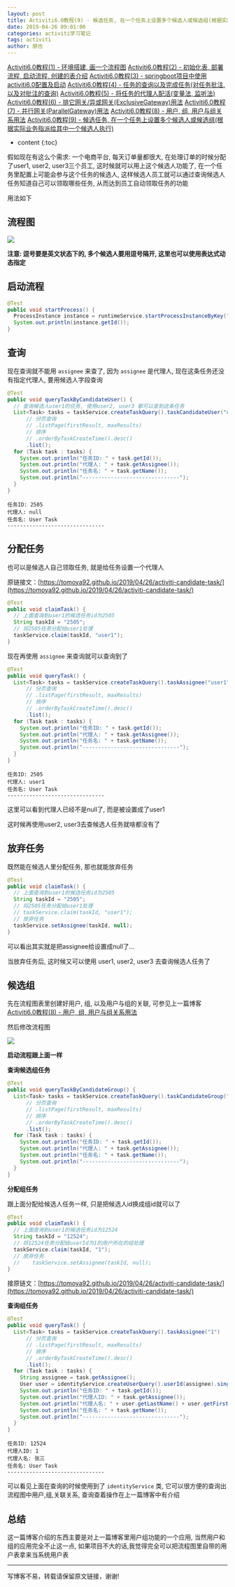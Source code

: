 ```yaml
---
layout: post
title: Activiti6.0教程(9) - 候选任务, 在一个任务上设置多个候选人或候选组(根据实际业务指派给其中一个候选人执行)
date: 2019-04-26 09:01:00
categories: activiti学习笔记
tags: activiti
author: 朋也
---
```


[Activiti6.0教程(1) - 环境搭建, 画一个流程图](https://tomoya92.github.io/2019/04/24/activiti-env/)
[Activiti6.0教程(2) - 初始化表, 部署流程, 启动流程, 创建的表介绍](https://tomoya92.github.io/2019/04/24/activiti-deploy-start-table/)
[Activiti6.0教程(3) - springboot项目中使用activiti6.0配置及启动](https://tomoya92.github.io/2019/04/24/activiti-spring-boot/)
[Activiti6.0教程(4) - 任务的查询以及完成任务(对任务批注,以及对批注的查询)](https://tomoya92.github.io/2019/04/24/activiti-query-complete-task/)
[Activiti6.0教程(5) - 将任务的代理人配活(变量法, 监听法)](https://tomoya92.github.io/2019/04/24/activiti-assignee/)
[Activiti6.0教程(6) - 排它网关/异或网关(ExclusiveGateway)用法](https://tomoya92.github.io/2019/04/25/activiti-exclusive-gateway/)
[Activiti6.0教程(7) - 并行网关(ParallelGateway)用法](https://tomoya92.github.io/2019/04/25/activiti-parallel-gateway/)
[Activiti6.0教程(8) - 用户, 组, 用户与组关系用法](https://tomoya92.github.io/2019/04/25/activiti-user-group-membership/)
[Activiti6.0教程(9) - 候选任务, 在一个任务上设置多个候选人或候选组(根据实际业务指派给其中一个候选人执行)](https://tomoya92.github.io/2019/04/26/activiti-candidate-task/)

* content
{:toc}

假如现在有这么个需求: 一个电商平台, 每天订单量都很大, 在处理订单的时候分配了user1, user2, user3三个员工, 这时候就可以用上这个候选人功能了, 在一个任务里配置上可能会参与这个任务的候选人, 这样候选人员工就可以通过查询候选人任务知道自己可以领取哪些任务, 从而达到员工自动领取任务的功能

用法如下





## 流程图

![](/assets/QQ20190426-091319.png)

**注意: 逗号要是英文状态下的, 多个候选人要用逗号隔开, 这里也可以使用表达式动态指定**

## 启动流程

```java
@Test
public void startProcess() {
  ProcessInstance instance = runtimeService.startProcessInstanceByKey("TestGroupTask");
  System.out.println(instance.getId());
}
```

## 查询

现在查询就不能用 `assignee` 来查了, 因为 `assignee` 是代理人, 现在这条任务还没有指定代理人, 要用候选人字段查询

```java
@Test
public void queryTaskByCandidateUser() {
  // 查询候选人user1的任务, 使用user2, user3 都可以查到这条任务
  List<Task> tasks = taskService.createTaskQuery().taskCandidateUser("user1")
      // 分页查询
      // .listPage(firstResult, maxResults)
      // 排序
      // .orderByTaskCreateTime().desc()
      .list();
  for (Task task : tasks) {
    System.out.println("任务ID: " + task.getId());
    System.out.println("代理人: " + task.getAssignee());
    System.out.println("任务名: " + task.getName());
    System.out.println("-------------------------------");
  }
}
```

```
任务ID: 2505
代理人: null
任务名: User Task
-------------------------------
```

## 分配任务

也可以是候选人自己领取任务, 就是给任务设置一个代理人

原链接文：[https://tomoya92.github.io/2019/04/26/activiti-candidate-task/](https://tomoya92.github.io/2019/04/26/activiti-candidate-task/)

```java
@Test
public void claimTask() {
  // 上面查询到user1的候选任务id为2505
  String taskId = "2505";
  // 将2505任务分配给user1处理
  taskService.claim(taskId, "user1");
}
```

现在再使用 `assignee` 来查询就可以查询到了

```java
@Test
public void queryTask() {
  List<Task> tasks = taskService.createTaskQuery().taskAssignee("user1")
      // 分页查询
      // .listPage(firstResult, maxResults)
      // 排序
      // .orderByTaskCreateTime().desc()
      .list();
  for (Task task : tasks) {
    System.out.println("任务ID: " + task.getId());
    System.out.println("代理人: " + task.getAssignee());
    System.out.println("任务名: " + task.getName());
    System.out.println("-------------------------------");
  }
}
```

```
任务ID: 2505
代理人: user1
任务名: User Task
-------------------------------
```

这里可以看到代理人已经不是null了, 而是被设置成了user1

这时候再使用user2, user3去查候选人任务就啥都没有了

## 放弃任务

既然能在候选人里分配任务, 那也就能放弃任务

```java
@Test
public void claimTask() {
  // 上面查询到user1的候选任务id为2505
  String taskId = "2505";
  // 将2505任务分配给user1处理
  // taskService.claim(taskId, "user1");
  // 放弃任务
  taskService.setAssignee(taskId, null);
}
```

可以看出其实就是把assignee给设置成null了...

当放弃任务后, 这时候又可以使用 user1, user2, user3 去查询候选人任务了

## 候选组

先在流程图表里创建好用户, 组, 以及用户与组的关联, 可参见上一篇博客 [Activiti6.0教程(8) - 用户, 组, 用户与组关系用法](https://tomoya92.github.io/2019/04/25/activiti-user-group-membership/)

然后修改流程图

![](/assets/QQ20190426-093918.png)

**启动流程跟上面一样**

**查询候选组任务**

```java
@Test
public void queryTaskByCandidateGroup() {
  List<Task> tasks = taskService.createTaskQuery().taskCandidateGroup("1")
      // 分页查询
      // .listPage(firstResult, maxResults)
      // 排序
      // .orderByTaskCreateTime().desc()
      .list();
  for (Task task : tasks) {
    System.out.println("任务ID: " + task.getId());
    System.out.println("代理人: " + task.getAssignee());
    System.out.println("任务名: " + task.getName());
    System.out.println("-------------------------------");
  }
}
```

**分配组任务**

跟上面分配给候选人任务一样, 只是把候选人id换成组id就可以了

```java
@Test
public void claimTask() {
  // 上面查询到user1的候选任务id为12524
  String taskId = "12524";
  // 将12524任务分配给userId为1的用户所在的组处理
  taskService.claim(taskId, "1");
  // 放弃任务
  //    taskService.setAssignee(taskId, null);
}
```

接原链文：[https://tomoya92.github.io/2019/04/26/activiti-candidate-task/](https://tomoya92.github.io/2019/04/26/activiti-candidate-task/)

**查询组任务**

```java
@Test
public void queryTask() {
  List<Task> tasks = taskService.createTaskQuery().taskAssignee("1")
      // 分页查询
      // .listPage(firstResult, maxResults)
      // 排序
      // .orderByTaskCreateTime().desc()
      .list();
  for (Task task : tasks) {
    String assignee = task.getAssignee();
    User user = identityService.createUserQuery().userId(assignee).singleResult();
    System.out.println("任务ID: " + task.getId());
    System.out.println("代理人ID: " + task.getAssignee());
    System.out.println("代理人名: " + user.getLastName() + user.getFirstName());
    System.out.println("任务名: " + task.getName());
    System.out.println("-------------------------------");
  }
}
```

```
任务ID: 12524
代理人ID: 1
代理人名: 张三
任务名: User Task
-------------------------------
```

可以看见上面在查询的时候使用到了 `identityService` 类, 它可以很方便的查询出流程图中用户,组,关联关系, 查询查着操作在上一篇博客中有介绍

## 总结

这一篇博客介绍的东西主要是对上一篇博客里用户组功能的一个应用, 当然用户和组的应用完全不止这一点, 如果项目不大的话,我觉得完全可以把流程图里自带的用户表拿来当系统用户表

---

写博客不易，转载请保留原文链接，谢谢!